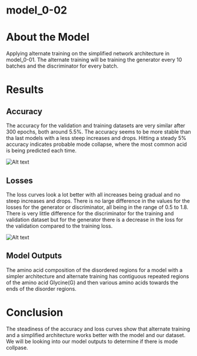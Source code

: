 # model_0-02

# About the Model
Applying alternate training on the simplified network architecture in model_0-01. The alternate training will be training 
the generator every 10 batches and the discriminator for every batch. 

# Results

## Accuracy
The accuracy for the validation and training datasets are very similar after 300 epochs, both around 5.5%. The accuracy seems 
to be more stable than tha last models with a less steep increases and drops. Hitting a steady 5% accuracy indicates
probable mode collapse, where the most common acid is being predicted each time.

![Alt text](/Users/SamihaMahin/PycharmProjects/predIDR/analysis/inpainting_mobidb/model_0-02/out/metrics_accuracy_model0-02.png)

## Losses 
The loss curves look a lot better with all increases being gradual and no steep increases and drops. There is no large 
difference in the values for the losses for the generator or discriminator, all being in the range of 0.5 to 1.8. 
There is very little difference for the discriminator for the training and validation dataset but for the generator there 
is a decrease in the loss for the validation compared to the training loss. 

![Alt text](/Users/SamihaMahin/PycharmProjects/predIDR/analysis/inpainting_mobidb/model_0-02/out/metrics_loss_model0-02.png)

## Model Outputs
The amino acid composition of the disordered regions for a model with a simpler architecture and alternate training 
has contiguous repeated regions of the amino acid Glycine(G) and then various amino acids towards the ends of the
disorder regions. 

# Conclusion
The steadiness of the accuracy and loss curves show that alternate training and a simplified architecture works better 
with the model and our dataset. We will be looking into our model outputs to determine if there is mode collpase. 
